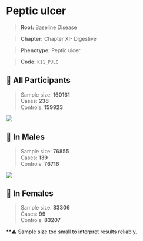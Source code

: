 # Peptic ulcer

> **Root:** Baseline Disease  

> **Chapter:** Chapter XI- Digestive  

> **Phenotype:** Peptic ulcer  

> **Code:** `K11_PULC`

## 🧪 All Participants  
> Sample size: **160161**  
> Cases: **238**  
> Controls: **159923**
<img src="/Disease/Figures/ALL/Incidence/K11_PULC.png"/>
<CsvTable src="/public/Disease/Data/ALL/Incidence/COX_K11_PULC.csv" label="🔍 View full results" />

## 👨 In Males  
> Sample size: **76855**  
> Cases: **139**  
> Controls: **76716**
<img src="/Disease/Figures/Male/Incidence/K11_PULC.png"/>
<CsvTable src="/public/Disease/Data/Male/Incidence/COX_K11_PULC.csv" label="🔍 View full results" />

## 👩 In Females  
> Sample size: **83306**  
> Cases: **99**  
> Controls: **83207**

**⚠️ Sample size too small to interpret results reliably.


